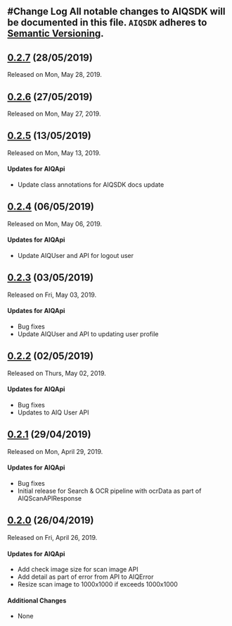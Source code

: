 #Change Log
All notable changes to AIQSDK will be documented in this file.
`AIQSDK` adheres to [Semantic Versioning](http://semver.org/).
---
## [0.2.7](https://github.com/aiqtech/aiqsdk-ios/releases/tag/0.2.7) (28/05/2019)
Released on Mon, May 28, 2019.

## [0.2.6](https://github.com/aiqtech/aiqsdk-ios/releases/tag/0.2.6) (27/05/2019)
Released on Mon, May 27, 2019.

## [0.2.5](https://github.com/aiqtech/aiqsdk-ios/releases/tag/0.2.5) (13/05/2019)
Released on Mon, May 13, 2019.

#### Updates for AIQApi
* Update class annotations for AIQSDK docs update

## [0.2.4](https://github.com/aiqtech/aiqsdk-ios/releases/tag/0.2.4) (06/05/2019)
Released on Mon, May 06, 2019.

#### Updates for AIQApi
* Update AIQUser and API for logout user
 
## [0.2.3](https://github.com/aiqtech/aiqsdk-ios/releases/tag/0.2.3) (03/05/2019)
Released on Fri, May 03, 2019.

#### Updates for AIQApi
* Bug fixes
* Update AIQUser and API to updating user profile

## [0.2.2](https://github.com/aiqtech/aiqsdk-ios/releases/tag/0.2.2) (02/05/2019)
Released on Thurs, May 02, 2019.

#### Updates for AIQApi
* Bug fixes
* Updates to AIQ User API  

## [0.2.1](https://github.com/aiqtech/aiqsdk-ios/releases/tag/0.2.1) (29/04/2019)
Released on Mon, April 29, 2019.

#### Updates for AIQApi
* Bug fixes
* Initial release for Search & OCR pipeline with ocrData as part of AIQScanAPIResponse 

## [0.2.0](https://github.com/aiqtech/aiqsdk-ios/releases/tag/0.2.0) (26/04/2019)
Released on Fri, April 26, 2019.

#### Updates for AIQApi
* Add check image size for scan image API
* Add detail as part of error from API to AIQError
* Resize scan image to 1000x1000 if exceeds 1000x1000

#### Additional Changes
* None
